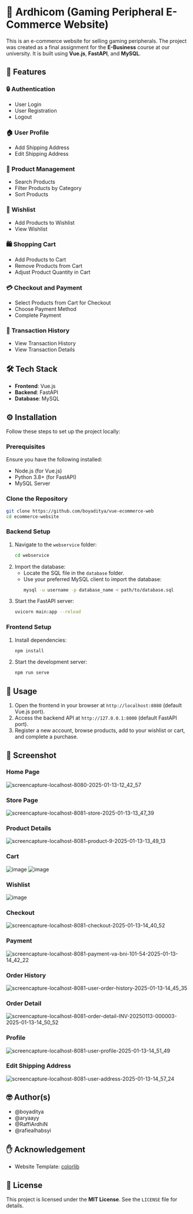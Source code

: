 # 🌟 Ardhicom (Gaming Peripheral E-Commerce Website)

This is an e-commerce website for selling gaming peripherals. The project was created as a final assignment for the **E-Business** course at our university. It is built using **Vue.js**, **FastAPI**, and **MySQL**.

## 🚀 Features

### 🔒 **Authentication**
- User Login
- User Registration
- Logout

### 🏠 **User Profile**
- Add Shipping Address
- Edit Shipping Address

### 🛒 **Product Management**
- Search Products
- Filter Products by Category
- Sort Products

### 💖 **Wishlist**
- Add Products to Wishlist
- View Wishlist

### 🛍️ **Shopping Cart**
- Add Products to Cart
- Remove Products from Cart
- Adjust Product Quantity in Cart

### 💳 **Checkout and Payment**
- Select Products from Cart for Checkout
- Choose Payment Method
- Complete Payment

### 📜 **Transaction History**
- View Transaction History
- View Transaction Details


## 🛠️ Tech Stack

- **Frontend**: Vue.js
- **Backend**: FastAPI
- **Database**: MySQL

## ⚙️ Installation

Follow these steps to set up the project locally:

### Prerequisites
Ensure you have the following installed:
- Node.js (for Vue.js)
- Python 3.8+ (for FastAPI)
- MySQL Server

### Clone the Repository
```bash
git clone https://github.com/boyaditya/vue-ecommerce-web
cd ecommerce-website
```

### Backend Setup
1. Navigate to the `webservice` folder:
   ```bash
   cd webservice
   ```
2. Import the database:
   - Locate the SQL file in the `database` folder.
   - Use your preferred MySQL client to import the database:
     ```bash
     mysql -u username -p database_name < path/to/database.sql
     ```
3. Start the FastAPI server:
   ```bash
   uvicorn main:app --reload
   ```
 
### Frontend Setup
1. Install dependencies:
   ```bash
   npm install
   ```
2. Start the development server:
   ```bash
   npm run serve
   ```

## 🎯 Usage

1. Open the frontend in your browser at `http://localhost:8080` (default Vue.js port).
2. Access the backend API at `http://127.0.0.1:8000` (default FastAPI port).
3. Register a new account, browse products, add to your wishlist or cart, and complete a purchase.


## 📸 Screenshot
### Home Page
![screencapture-localhost-8080-2025-01-13-12_42_57](https://github.com/user-attachments/assets/0cabffb7-f1be-4f55-941b-b66845a32a8d)
### Store Page
![screencapture-localhost-8081-store-2025-01-13-13_47_39](https://github.com/user-attachments/assets/87fa6c41-d187-4efc-a68e-f791054037da)
### Product Details
![screencapture-localhost-8081-product-9-2025-01-13-13_49_13](https://github.com/user-attachments/assets/a2e04200-f905-438a-a5df-32407d36b13f)
### Cart
![image](https://github.com/user-attachments/assets/e148db56-6604-492d-a22d-8b5be8616d66)
![image](https://github.com/user-attachments/assets/29f0423c-6e43-4a87-ba8b-d3f379c26a35)
### Wishlist
![image](https://github.com/user-attachments/assets/97fff089-660f-4fd4-a0ec-5b7ae8d41398)
### Checkout
![screencapture-localhost-8081-checkout-2025-01-13-14_40_52](https://github.com/user-attachments/assets/7011b806-739b-4ff9-84fa-d2ea171b5112)
### Payment
![screencapture-localhost-8081-payment-va-bni-101-54-2025-01-13-14_42_22](https://github.com/user-attachments/assets/b3987d4d-e77e-4035-a2d2-23cd5f9356e7)
### Order History
![screencapture-localhost-8081-user-order-history-2025-01-13-14_45_35](https://github.com/user-attachments/assets/046a94a5-2f80-471c-9b11-cf5ca8cd2c0d)
### Order Detail
![screencapture-localhost-8081-order-detail-INV-20250113-000003-2025-01-13-14_50_52](https://github.com/user-attachments/assets/b86f6c14-d513-4655-9955-a58311283392)
### Profile
![screencapture-localhost-8081-user-profile-2025-01-13-14_51_49](https://github.com/user-attachments/assets/ae9ca5a5-08a3-4588-bc54-16bf09e538e5)
### Edit Shipping Address
![screencapture-localhost-8081-user-address-2025-01-13-14_57_24](https://github.com/user-attachments/assets/da440305-5e77-4cbe-814e-de2335e4d25f)

## 🤓 Author(s)
- @boyaditya
- @aryaayy
- @RaffiArdhiN
- @rafiealhabsyi

## ✋ Acknowledgement
- Website Template: [colorlib](https://themewagon.com/themes/free-bootstrap-ecommerce-template-electro/)


## 📜 License
This project is licensed under the **MIT License**. See the `LICENSE` file for details.
